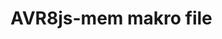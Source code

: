 <!--
author:   Fabian Bär

email:    Fabian.Baer@student.tu-freiberg.de

version:  0.0.2

comment:  Kein Kommentar!

script: https://fjangfaragesh.github.io/AVR8js-mem/dist/index.js
script: https://fjangfaragesh.github.io/AVR8js-mem/customfunctions.js
script: https://fjangfaragesh.github.io/AVR8js-mem/compileandrun.js

@AVR8jsMem.sketch: @AVR8jsMem.sketchMultiline(@input,@0,@1,@2)

@AVR8jsMem.sketchMultiline

<script type="text/javascript">
    alert("dad makro geht hoffentlich");
    console.log(`@0`,`@1`, isNaN(`@2`) ? 1000000 : `@2`*1, isNaN(`@3`) ? 0 : `@3`*1);
    compileAndRun(`@0`,`@1`, isNaN(`@2`) ? 1000000 : `@2`*1, isNaN(`@3`) ? 0 : `@3`*1);
</script>

@end

-->

# AVR8js-mem makro file
